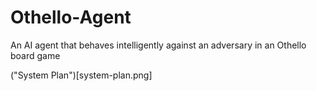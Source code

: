 # Othello-Agent
An AI agent that behaves intelligently against an adversary in an Othello board game

("System Plan")[system-plan.png]
